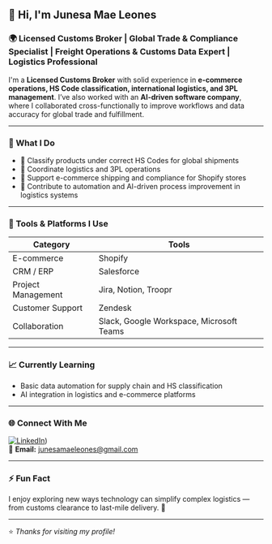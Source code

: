 ## 👋 Hi, I'm Junesa Mae Leones

### 🌍 Licensed Customs Broker | Global Trade & Compliance Specialist | Freight Operations & Customs Data Expert | Logistics Professional

I'm a **Licensed Customs Broker** with solid experience in **e-commerce operations, HS Code classification, international logistics, and 3PL management**. I’ve also worked with an **AI-driven software company**, where I collaborated cross-functionally to improve workflows and data accuracy for global trade and fulfillment.

---

### 💼 What I Do
- 🧾 Classify products under correct HS Codes for global shipments  
- 🚚 Coordinate logistics and 3PL operations  
- 🛒 Support e-commerce shipping and compliance for Shopify stores  
- 🤖 Contribute to automation and AI-driven process improvement in logistics systems  

---

### 🧠 Tools & Platforms I Use
| Category | Tools |
|-----------|-------|
| E-commerce | Shopify |
| CRM / ERP | Salesforce |
| Project Management | Jira, Notion, Troopr |
| Customer Support | Zendesk |
| Collaboration | Slack, Google Workspace, Microsoft Teams |

---

### 📈 Currently Learning
- Basic data automation for supply chain and HS classification  
- AI integration in logistics and e-commerce platforms  

---

### 🌐 Connect With Me
[![LinkedIn](https://img.shields.io/badge/LinkedIn-blue?style=for-the-badge&logo=linkedin)](https://www.linkedin.com/in/junesa-mae-leones-076789389/))  
📧 **Email:** junesamaeleones@gmail.com  

---

### ⚡ Fun Fact
I enjoy exploring new ways technology can simplify complex logistics — from customs clearance to last-mile delivery. 🚀

---

⭐️ _Thanks for visiting my profile!_
